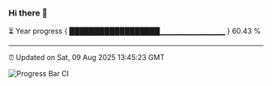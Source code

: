 ### Hi there 👋

⏳ Year progress { ██████████████████▁▁▁▁▁▁▁▁▁▁▁▁ } 60.43 %

---

⏰ Updated on Sat, 09 Aug 2025 13:45:23 GMT

![Progress Bar CI](https://github.com/IshwaranRudhara/GIT-ACTION/workflows/Progress%20Bar%20CI/badge.svg)
